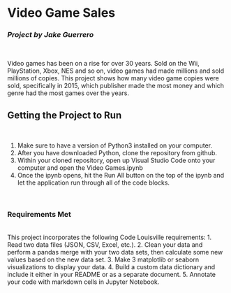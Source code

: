 # Video Game Sales
### *Project by Jake Guerrero*
<br/>

Video games has been on a rise for over 30 years. Sold on the Wii, PlayStation, Xbox, NES and so on, video games had made millions and sold millions of copies. This project shows how many video game copies were sold, specifically in 2015, which publisher made the most money and which genre had the most games over the years.
<br/>

## **Getting the Project to Run**
<br/>

1. Make sure to have a version of Python3 installed on your computer.
2. After you have downloaded Python, clone the repository from github.
3. Within your cloned repository, open up Visual Studio Code onto your computer and open the Video Games.ipynb
4. Once the ipynb opens, hit the Run All button on the top of the ipynb and let the application run through all of the code blocks.
<br/>

### Requirements Met
<br/>
This project incorporates the following Code Louisville requirements:
1. Read two data files (JSON, CSV, Excel, etc.).
2. Clean your data and perform a pandas merge with your two data sets, then calculate some new values based on the new data set.
3. Make 3 matplotlib or seaborn visualizations to display your data.
4. Build a custom data dictionary and include it either in your README or as a separate document.
5. Annotate your code with markdown cells in Jupyter Notebook.
